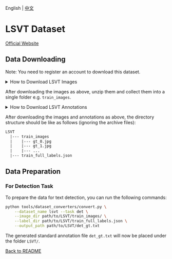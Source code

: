 English | [中文](../../cn/datasets/lsvt_CN.md)

# LSVT Dataset
[Official Website](https://rrc.cvc.uab.es/?ch=16)

## Data Downloading
Note: You need to register an account to download this dataset.

<details>
    <summary>How to Download LSVT Images</summary>

The LSVT images dataset can be downloaded from [here](https://rrc.cvc.uab.es/?ch=16&com=downloads).

The images are split into two zipped files `train_full_images_0.tar.gz` and `train_full_images_1.tar.gz`. Both are to be downloaded.

</details>

After downloading the images as above, unzip them and collect them into a single folder e.g. `train_images`.

<details>
    <summary>How to Download LSVT Annotations</summary>

The LSVT annotations (in JSON format) can be downloaded from [here](https://rrc.cvc.uab.es/?ch=16&com=downloads).
The file `train_full_labels.json` needs to be downloaded.

</details>

After downloading the images and annotations as above, the directory structure should be like as follows (ignoring the archive files):
```txt
LSVT
  |--- train_images
  |    |--- gt_0.jpg
  |    |--- gt_1.jpg
  |    |--- ...
  |--- train_full_labels.json
```

## Data Preparation

### For Detection Task

To prepare the data for text detection, you can run the following commands:

```bash
python tools/dataset_converters/convert.py \
    --dataset_name lsvt --task det \
    --image_dir path/to/LSVT/train_images/ \
    --label_dir path/to/LSVT/train_full_labels.json \
    --output_path path/to/LSVT/det_gt.txt
```

The generated standard annotation file `det_gt.txt` will now be placed under the folder `LSVT/`.

[Back to README](../../../tools/dataset_converters/README.md)
